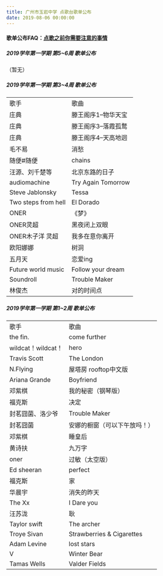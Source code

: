 ```yaml
---
title: 广州市玉岩中学 点歌台歌单公布
date: 2019-08-06 00:00:00
---
```


#### 歌单公布FAQ：[点歌之前你需要注意的事情](http://bili33.top/Songs-FAQ)

##### 2019学年第一学期 第5~6周 歌单公布

（暂无）

##### 2019学年第一学期 第3~4周 歌单公布

<table>
<tr><td>歌手</td><td>歌曲</td></tr>
<tr><td>庄典</td><td>滕王阁序1–物华天宝</td></tr>
<tr><td>庄典</td><td>滕王阁序3–落霞孤鹜</td></tr>
<tr><td>庄典</td><td>滕王阁序4–天高地迥</td></tr>
<tr><td>毛不易</td><td>消愁</td></tr>
<tr><td>随便#随便</td><td>chains</td></tr>
<tr><td>汪源、刘千楚等</td><td>北京东路的日子</td></tr>
<tr><td>audiomachine</td><td>Try Again Tomorrow</td></tr>
<tr><td>Steve Jablonsky</td><td>Tessa</td></tr>
<tr><td>Two steps from hell</td><td>El Dorado</td></tr>
<tr><td>ONER</td><td>《梦》</td></tr>
<tr><td>ONER灵超</td><td>黑夜闭上双眼</td></tr>
<tr><td>ONER木子洋 灵超</td><td>我多在意你离开</td></tr>
<tr><td>欧阳娜娜</td><td>树洞</td></tr>
<tr><td>五月天</td><td>恋爱ing</td></tr>
<tr><td>Future world music</td><td>Follow your dream</td></tr>
<tr><td>Soundroll</td><td>Trouble Maker</td></tr>
<tr><td>林俊杰</td><td>对的时间点</td></tr>
</table>

##### 2019学年第一学期 第1~2周 歌单公布

<table>
<tr><td>歌手</td><td>歌曲</td></tr>
<tr><td>the fin.</td><td>come further</td></tr>
<tr><td>wildcat！wildcat！</td><td>hero</td></tr>
<tr><td>Travis Scott</td><td>The London</td></tr>
<tr><td>N.Flying</td><td>屋塔房 rooftop中文版</td></tr>
<tr><td>Ariana Grande</td><td>Boyfriend</td></tr>
<tr><td>邓紫棋</td><td>我的秘密（钢琴版）</td></tr>
<tr><td>福克斯</td><td>决定</td></tr>
<tr><td>封茗囧菌、洛少爷</td><td>Trouble Maker</td></tr>
<tr><td>封茗囧菌</td><td>安娜的橱窗（可以下午放吗！）</td></tr>
<tr><td>邓紫棋</td><td>睡皇后</td></tr>
<tr><td>黄诗扶</td><td>九万字</td></tr>
<tr><td>oner</td><td>过敏（太空版）</td></tr>
<tr><td>Ed sheeran</td><td>perfect</td></tr>
<tr><td>福克斯</td><td>家</td></tr>
<tr><td>华晨宇</td><td>消失的昨天</td></tr>
<tr><td>The Xx</td><td>I Dare you</td></tr>
<tr><td>汪苏泷</td><td>耿</td></tr>
<tr><td>Taylor swift</td><td>The archer</td></tr>
<tr><td>Troye Sivan</td><td>Strawberries & Cigarettes</td></tr>
<tr><td>Adam Levine</td><td>lost stars</td></tr>
<tr><td>V</td><td>Winter Bear</td></tr>
<tr><td>Tamas Wells</td><td>Valder Fields</td></tr>
</table>

